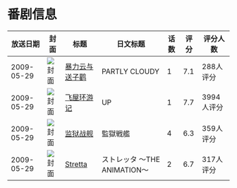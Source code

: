 # 番剧信息

|放送日期|封面|标题|日文标题|话数|评分|评分人数|
|---|---|---|---|---|---|---|
|2009-05-29|![封面](https://lain.bgm.tv/pic/cover/c/3b/b3/10481_Os4DY.jpg)|[暴力云与送子鹳](https://bangumi.tv/subject/10481)|PARTLY CLOUDY|1|7.1|288人评分|
|2009-05-29|![封面](https://lain.bgm.tv/pic/cover/c/64/12/11602_0IIyy.jpg)|[飞屋环游记](https://bangumi.tv/subject/11602)|UP|1|7.7|3994人评分|
|2009-05-29|![封面](https://bangumi.tv/img/no_icon_subject.png)|[监狱战舰](https://bangumi.tv/subject/70296)|監獄戦艦|4|6.3|359人评分|
|2009-05-29|![封面](https://bangumi.tv/img/no_icon_subject.png)|[Stretta](https://bangumi.tv/subject/74470)|ストレッタ ～THE ANIMATION～|2|6.7|317人评分|
